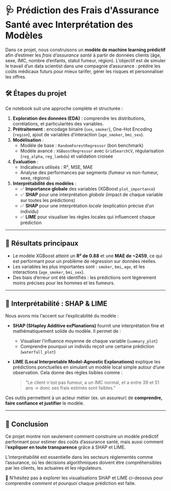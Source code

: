 # 🩺 Prédiction des Frais d'Assurance Santé avec Interprétation des Modèles

Dans ce projet, nous construisons un **modèle de machine learning prédictif** afin d’estimer les *frais d’assurance santé* à partir de données clients (âge, sexe, IMC, nombre d’enfants, statut fumeur, région). L’objectif est de simuler le travail d’un data scientist dans une compagnie d’assurance : prédire les coûts médicaux futurs pour mieux tarifer, gérer les risques et personnaliser les offres.

## 🛠 Étapes du projet

Ce notebook suit une approche complète et structurée :

1. **Exploration des données (EDA)** : comprendre les distributions, corrélations, et particularités des variables.
2. **Prétraitement** : encodage binaire (`sex`, `smoker`), One-Hot Encoding (`region`), ajout de variables d’interaction (`age_smoker`, `bmi_sex`).
3. **Modélisation** :
   - Modèle de base : `RandomForestRegressor` (bon benchmark)
   - Modèle avancé : `XGBoostRegressor` avec `GridSearchCV`, régularisation (`reg_alpha`, `reg_lambda`) et validation croisée
4. **Évaluation** :
   - Indicateurs utilisés : R², MSE, MAE
   - Analyse des performances par segments (fumeur vs non-fumeur, sexe, régions)
5. **Interprétabilité des modèles** :
   - ✅ **Importance globale** des variables (XGBoost `plot_importance`)
   - ✅ **SHAP** pour une interprétation *globale* (impact de chaque variable sur toutes les prédictions)
   - ✅ **SHAP** pour une interprétation *locale* (explication précise d’un individu)
   - ✅ **LIME** pour visualiser les règles locales qui influencent chaque prédiction

---

## 🎯 Résultats principaux

- Le modèle XGBoost atteint un **R² de 0.88** et une **MAE de ~2459**, ce qui est performant pour un problème de régression sur données réelles.
- Les variables les plus importantes sont : `smoker`, `bmi`, `age`, et les interactions (`age_smoker`, `bmi_sex`).
- Des biais d’erreur ont été identifiés : les prédictions sont légèrement moins précises pour les hommes et les fumeurs.

---

## 🔎 Interprétabilité : SHAP & LIME

Nous avons mis l'accent sur l’explicabilité du modèle :

- **SHAP (SHapley Additive exPlanations)** fournit une interprétation fine et mathématiquement solide du modèle. Il permet de :
  - Visualiser l’influence moyenne de chaque variable (`summary_plot`)
  - Comprendre pourquoi un individu reçoit une certaine prédiction (`waterfall_plot`)

- **LIME (Local Interpretable Model-Agnostic Explanations)** explique les prédictions ponctuelles en simulant un modèle local simple autour d’une observation. Cela donne des règles lisibles comme :

  > "Le client n'est pas fumeur, a un IMC normal, et a entre 39 et 51 ans → donc ses frais estimés sont faibles."

Ces outils permettent à un acteur métier (ex. un assureur) de **comprendre, faire confiance et justifier** le modèle.

---

## 🧠 Conclusion

Ce projet montre non seulement comment construire un modèle prédictif performant pour estimer des coûts d’assurance santé, mais aussi comment l’**expliquer en toute transparence** grâce à SHAP et LIME.

L’interprétabilité est essentielle dans les secteurs réglementés comme l’assurance, où les décisions algorithmiques doivent être compréhensibles par les clients, les actuaires et les régulateurs.

📌 N'hésitez pas à explorer les visualisations SHAP et LIME ci-dessous pour comprendre *comment et pourquoi* chaque prédiction est faite.
